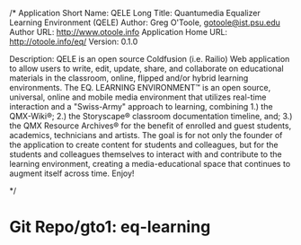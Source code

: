 /*
Application Short Name: QELE
Long Title: Quantumedia Equalizer Learning Environment (QELE)
Author: Greg O'Toole, gotoole@ist.psu.edu 
Author URL: http://www.otoole.info
Application Home URL: http://otoole.info/eq/
Version: 0.1.0

Description: QELE is an open source Coldfusion (i.e. Railio) Web application to allow users to write, edit, update, share, and collaborate on educational materials in the classroom, online, flipped and/or hybrid learning environments. The EQ. LEARNING ENVIRONMENT™ is an open source, universal, online and mobile media environment that utilizes real-time interaction and a "Swiss-Army" approach to learning, combining 
1.) the QMX-Wiki®; 
2.) the Storyscape® classroom documentation timeline, and; 
3.) the QMX Resource Archives® for the benefit of enrolled and guest students, academics, technicians and artists. The goal is for not only the founder of the application to create content for students and colleagues, but for the students and colleagues themselves to interact with and contribute to the learning environment, creating a media-educational space that continues to augment itself across time. Enjoy!

*/

Git Repo/gto1: eq-learning
===========


